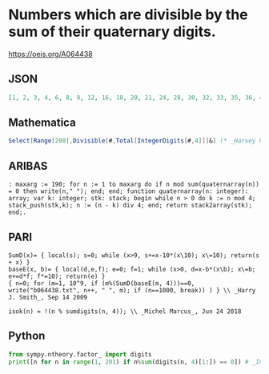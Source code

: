 # Numbers which are divisible by the sum of their quaternary digits\.
https://oeis.org/A064438
## JSON
```JSON
[1, 2, 3, 4, 6, 8, 9, 12, 16, 18, 20, 21, 24, 28, 30, 32, 33, 35, 36, 40, 42, 48, 50, 52, 54, 60, 63, 64, 66, 68, 69, 72, 76, 78, 80, 81, 84, 88, 90, 91, 96, 100, 102, 108, 112, 114, 120, 126, 128, 129, 132, 136, 138, 140, 144, 148, 150, 154, 156, 160, 162, 168, 171, 180]
```
## Mathematica
```Mathematica
Select[Range[200],Divisible[#,Total[IntegerDigits[#,4]]]&] (* _Harvey P. Dale_, Jun 09 2011 *)
```
## ARIBAS
```ARIBAS
: maxarg := 190; for n := 1 to maxarg do if n mod sum(quaternarray(n)) = 0 then write(n," "); end; end; function quaternarray(n: integer): array; var k: integer; stk: stack; begin while n > 0 do k := n mod 4; stack_push(stk,k); n := (n - k) div 4; end; return stack2array(stk); end;.
```
## PARI
```PARI
SumD(x)= { local(s); s=0; while (x>9, s+=x-10*(x\10); x\=10); return(s + x) }
baseE(x, b)= { local(d,e,f); e=0; f=1; while (x>0, d=x-b*(x\b); x\=b; e+=d*f; f*=10); return(e) }
{ n=0; for (m=1, 10^9, if (m%(SumD(baseE(m, 4)))==0, write("b064438.txt", n++, " ", m); if (n==1000, break)) ) } \\ _Harry J. Smith_, Sep 14 2009
```
```PARI
isok(n) = !(n % sumdigits(n, 4)); \\ _Michel Marcus_, Jun 24 2018
```
## Python
```Python
from sympy.ntheory.factor_ import digits
print([n for n in range(1, 201) if n%sum(digits(n, 4)[1:]) == 0]) # _Indranil Ghosh_, Apr 24 2017
```
